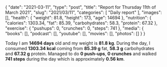 {
    "date": "2021-03-11",
    "type": "post",
    "title": "Report for Thursday 11th of March 2021",
    "slug": "2021\/03\/11",
    "categories": [
        "Daily report"
    ],
    "images": [],
    "health": {
        "weight": 81.8,
        "height": 173,
        "age": 14694
    },
    "nutrition": {
        "calories": 1303.34,
        "fat": 85.39,
        "carbohydrates": 58.3,
        "protein": 67.32
    },
    "exercise": {
        "pushups": 0,
        "crunches": 0,
        "steps": 741
    },
    "media": {
        "books": [],
        "podcast": [],
        "youtube": [],
        "movies": [],
        "photos": []
    }
}

Today I am <strong>14694 days</strong> old and my weight is <strong>81.8 kg</strong>. During the day, I consumed <strong>1303.34 kcal</strong> coming from <strong>85.39 g</strong> fat, <strong>58.3 g</strong> carbohydrates and <strong>67.32 g</strong> protein. Managed to do <strong>0 push-ups</strong>, <strong>0 crunches</strong> and walked <strong>741 steps</strong> during the day which is approximately <strong>0.56 km</strong>.